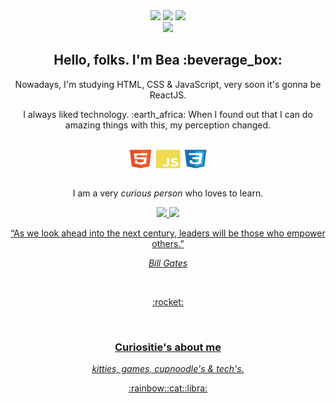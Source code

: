 <div align="center">
  <a href="https://instagram.com/beatriziie" target="_blank"><img src="https://img.shields.io/badge/-Instagram-%23E4405F?style=for-the-badge&logo=instagram&logoColor=white" target="_blank"></a>
 	<a href="https://www.twitch.tv/bbeatrxz" target="_blank"><img src="https://img.shields.io/badge/Twitch-9146FF?style=for-the-badge&logo=twitch&logoColor=white" target="_blank"></a>
  <a href="https://www.linkedin.com/in/beatriz-dobruski-0b43b6191/" target="_blank"><img src="https://img.shields.io/badge/-LinkedIn-%230077B5?style=for-the-badge&logo=linkedin&logoColor=white" target="_blank"></a> 
</div>

<div align="center">
  <img src="https://i.imgur.com/DzGtHU8.gif">
  
</div>

<div align="center">
  <h2>Hello, folks. I'm Bea :beverage_box:</h2>
  <p>Nowadays, I'm studying HTML, CSS & JavaScript, very soon it's gonna be ReactJS.</p>
  <p>I always liked technology.	:earth_africa: When I found out that I can do amazing things with this, my perception changed.</p>
  

  
<div align="center" style="display: inline_block"><br>
  <img align="center" alt="bea-HTML" height="30" width="40" src="https://raw.githubusercontent.com/devicons/devicon/master/icons/html5/html5-original.svg">
  <img align="center" alt="bea-Js" height="30" width="40" src="https://raw.githubusercontent.com/devicons/devicon/master/icons/javascript/javascript-plain.svg">
  <img align="center" alt="bea-CSS" height="30" width="40" src="https://raw.githubusercontent.com/devicons/devicon/master/icons/css3/css3-original.svg">
</div>
  

  
</div>

<br>

 <p align="center">I am a very <i>curious person</i> who loves to learn.</p>

<div align="center">
  <a href="https://github.com/beadobruski">
  <img height="140em" src="https://github-readme-stats.vercel.app/api?username=beadobruski&show_icons=true&theme=buefy&include_all_commits=true&count_private=true"/>
  <img height="140em" src="https://github-readme-stats.vercel.app/api/top-langs/?username=beadobruski&layout=compact&langs_count=7&theme=buefy"/>
</div>

  
<p align="center">“As we look ahead into the next century, leaders will be those who empower others.”</p>
  <p align="center"><i>Bill Gates</i></p>


<br>
<p align="center">	:rocket:</p>
<br>
<div align="center">
  <h3>Curiositie's about me</h3>
  <i>kitties, games, cupnoodle's & tech's.</i>
  <p>:rainbow::cat::libra:</p>
</div>


